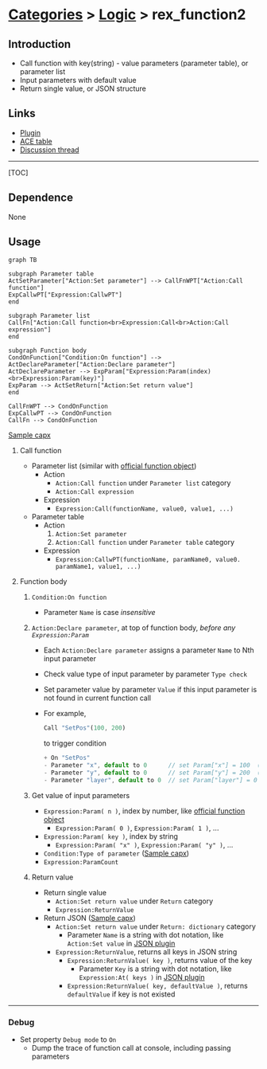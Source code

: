 # [Categories](categories.index.html) > [Logic](logic.index.html) > rex_function2

## Introduction

- Call function with key(string) - value parameters (parameter table), or parameter list
- Input parameters with default value
- Return single value, or JSON structure

## Links

- [Plugin](https://dl.dropboxusercontent.com/u/5779181/C2Repo/Zip/plugins/rex_function2.7z)
- [ACE table](https://rexrainbow.github.io/C2RexDoc/c2rexpluginsACE/plugin_rex_function2.html)
- [Discussion thread](https://www.scirra.com/forum/plugin-rex-function2_t64334)

----

[TOC]

## Dependence

None

## Usage

```mermaid
graph TB

subgraph Parameter table
ActSetParameter["Action:Set parameter"] --> CallFnWPT["Action:Call function"]
ExpCallwPT["Expression:CallwPT"]
end

subgraph Parameter list
CallFn["Action:Call function<br>Expression:Call<br>Action:Call expression"]
end

subgraph Function body
CondOnFunction["Condition:On function"] --> ActDeclareParameter["Action:Declare parameter"]
ActDeclareParameter --> ExpParam["Expression:Param(index)<br>Expression:Param(key)"]
ExpParam --> ActSetReturn["Action:Set return value"]
end

CallFnWPT --> CondOnFunction
ExpCallwPT --> CondOnFunction
CallFn --> CondOnFunction
```

[Sample capx](https://1drv.ms/u/s!Am5HlOzVf0kHg189N0WN1apSekfp)

1. Call function

   - Parameter list (similar with [official function object](https://www.scirra.com/manual/149/function))
     - Action
       - `Action:Call function` under  `Parameter list` category
       - `Action:Call expression`
     - Expression
       - `Expression:Call(functionName, value0, value1, ...)`
   - Parameter table
     - Action
       1. `Action:Set parameter`
       2. `Action:Call function` under  `Parameter table` category
     - Expression
       - `Expression:CallwPT(functionName, paramName0, value0. paramName1, value1, ...)`

2. Function body

   1. `Condition:On function`

      - Parameter `Name` is case *insensitive*

   2. `Action:Declare parameter`, at top of function body, *before any `Expression:Param`*

      - Each `Action:Declare parameter` assigns a parameter `Name` to Nth input parameter

      - Check value type of input parameter by parameter `Type check`

      - Set parameter value by parameter `Value` if this input parameter is not found in current function call

      - For example,

        ```javascript
        Call "SetPos"(100, 200)
        ```

        to trigger condition

        ```javascript
        + On "SetPos"
        - Parameter "x", default to 0      // set Param["x"] = 100  (1st parameter)
        - Parameter "y", default to 0      // set Param["y"] = 200  (2nd parameter)
        - Parameter "layer", default to 0  // set Param["layer"] = 0  (default value)
        ```

   3. Get value of input parameters

      - `Expression:Param( n )`, index by number, like  [official function object](https://www.scirra.com/manual/149/function)
        - `Expression:Param( 0 )`, `Expression:Param( 1 )`, ...
      - `Expression:Param( key )`, index by string
        - `Expression:Param( "x" )`, `Expression:Param( "y" )`, ...
      - `Condition:Type of parameter`  ([Sample capx](https://1drv.ms/u/s!Am5HlOzVf0kHkz1MxAYMEwKB02br))
      - `Expression:ParamCount`

   4. Return value

      - Return single value
        - `Action:Set return value` under `Return` category
        - `Expression:ReturnValue`
      - Return JSON  ([Sample capx](https://1drv.ms/u/s!Am5HlOzVf0kHk0QsiKDYrhvsIeVD))
        - `Action:Set return value` under `Return: dictionary` category
          - Parameter `Name` is a string with dot notation, like `Action:Set value` in  [JSON plugin](https://rexrainbow.github.io/C2RexDoc/plugins.md/rex_hash.html)
        - `Expression:ReturnValue`, returns all keys in JSON string
          - `Expression:ReturnValue( key )`, returns value of the key
            - Parameter `Key` is a string with dot notation, like `Expression:At( keys )` in  [JSON plugin](https://rexrainbow.github.io/C2RexDoc/plugins.md/rex_hash.html)
          - `Expression:ReturnValue( key, defaultValue )`, returns `defaultValue` if key is not existed

----

### Debug

- Set property `Debug mode` to `On`
  - Dump the trace of function call at console, including passing parameters